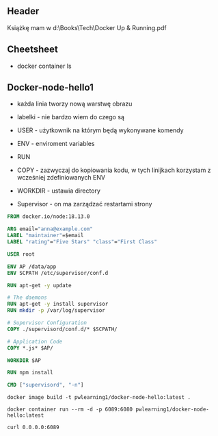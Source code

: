 ## Header

Książkę mam w d:\Books\Tech\Docker Up & Running.pdf

## Cheetsheet
- docker container ls

## Docker-node-hello1

- każda linia tworzy nową warstwę obrazu
- labelki - nie bardzo wiem do czego są
- USER - użytkownik na którym będą wykonywane komendy
- ENV - enviroment variables
- RUN
- COPY - zazwyczaj do kopiowania kodu, w tych linijkach korzystam z wcześniej zdefiniowanych ENV
- WORKDIR - ustawia directory


- Supervisor - on ma zarządzać restartami strony
```dockerfile
FROM docker.io/node:18.13.0

ARG email="anna@example.com"
LABEL "maintainer"=$email
LABEL "rating"="Five Stars" "class"="First Class"

USER root

ENV AP /data/app
ENV SCPATH /etc/supervisor/conf.d

RUN apt-get -y update

# The daemons
RUN apt-get -y install supervisor
RUN mkdir -p /var/log/supervisor

# Supervisor Configuration
COPY ./supervisord/conf.d/* $SCPATH/

# Application Code
COPY *.js* $AP/

WORKDIR $AP

RUN npm install

CMD ["supervisord", "-n"]
```


```shell
docker image build -t pwlearning1/docker-node-hello:latest .
```

```shell
docker container run --rm -d -p 6089:6080 pwlearning1/docker-node-hello:latest
```

```
curl 0.0.0.0:6089
```